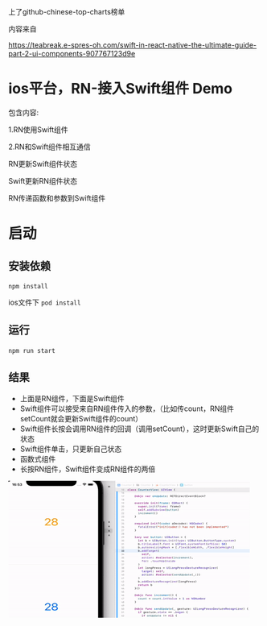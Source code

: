 上了github-chinese-top-charts榜单

内容来自

https://teabreak.e-spres-oh.com/swift-in-react-native-the-ultimate-guide-part-2-ui-components-907767123d9e

# ios平台，RN-接入Swift组件 Demo

包含内容:

1.RN使用Swift组件

2.RN和Swift组件相互通信

RN更新Swift组件状态

Swift更新RN组件状态

RN传递函数和参数到Swift组件

# 启动

## 安装依赖
`npm install`

ios文件下 `pod install`

## 运行
`npm run start`

## 结果
- 上面是RN组件，下面是Swift组件
- Swift组件可以接受来自RN组件传入的参数，（比如传count，RN组件setCount就会更新Swift组件的count）
- Swift组件长按会调用RN组件的回调（调用setCount），这时更新Swift自己的状态
- Swift组件单击，只更新自己状态
- 函数式组件
- 长按RN组件，Swift组件变成RN组件的两倍

![](./result.gif)
